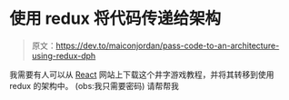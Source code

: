 # 使用 redux 将代码传递给架构

> 原文：<https://dev.to/maiconjordan/pass-code-to-an-architecture-using-redux-dph>

我需要有人可以从 [React](https://pt-br.reactjs.org/tutorial/tutorial.html) 网站上下载这个井字游戏教程，并将其转移到使用 redux 的架构中。
(obs:我只需要密码)
请帮帮我